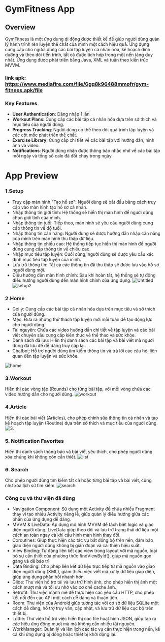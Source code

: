 # GymFitness App
## Overview
GymFitness là một ứng dụng di động được thiết kế để giúp người dùng quản lý hành trình rèn luyện thể chất của mình một cách hiệu quả. Ứng dụng cung cấp cho người dùng các bài tập luyện cá nhân hóa, kế hoạch dinh dưỡng và theo dõi tiến trình, tất cả được tích hợp trong một nền tảng duy nhất. Ứng dụng được phát triển bằng Java, XML và tuân theo kiến trúc MVVM.
###  link apk: https://www.mediafire.com/file/6gq8k96488mmofr/gym-fitness.apk/file
### Key Features
- **User Authentication**: Đăng nhập 1 lần
- **Workout Plans**: Cung cấp các bài tập cá nhân hóa dựa trên sở thích và mục tiêu của người dùng.
- **Progress Tracking**: Người dùng có thể theo dõi quá trình tập luyện và các cột mốc phát triển thể chất.
- **Exercise Library**: Cung cấp chi tiết về các bài tập với hướng dẫn, hình ảnh và video.
- **Notifications**: Người dùng nhận được thông báo nhắc nhở về các bài tập mỗi ngày và tổng số calo đã đốt cháy trong ngày
# App Preview
### 1.Setup
- Truy cập màn hình "Tạo hồ sơ": Người dùng sẽ bắt đầu bằng cách truy cập vào màn hình tạo hồ sơ cá nhân.
- Nhập thông tin giới tính: Hệ thống sẽ hiển thị màn hình để người dùng chọn giới tính của mình.
- Nhập thông tin tuổi: Tiếp theo, màn hình sẽ yêu cầu người dùng cung cấp thông tin về độ tuổi.
- Nhập thông tin cân nặng: Người dùng sẽ được hướng dẫn nhập cân nặng của mình trên màn hình thu thập dữ liệu.
- Nhập thông tin chiều cao: Hệ thống tiếp tục hiển thị màn hình để người dùng cung cấp thông tin về chiều cao.
- Nhập mục tiêu tập luyện: Cuối cùng, người dùng sẽ được yêu cầu xác định mục tiêu tập luyện của mình.
- Lưu trữ thông tin: Tất cả các thông tin đã thu thập sẽ được lưu vào hồ sơ người dùng mới.
- Điều hướng đến màn hình chính: Sau khi hoàn tất, hệ thống sẽ tự động điều hướng người dùng đến màn hình chính của ứng dụng.
![Untitled](https://github.com/user-attachments/assets/0e34231f-ac7d-4364-9009-b91ea7a9dfc5)
![setup2](https://github.com/user-attachments/assets/58efe24d-9807-453f-8c35-8023d1c728a9)
### 2.Home

- Gợi ý: Cung cấp các bài tập cá nhân hóa dựa trên mục tiêu và sở thích của người dùng.
- Mẹo: Đưa ra những thử thách tập luyện mới mỗi tuần để tạo động lực cho người dùng.
- Tài nguyên: Chứa các video hướng dẫn chi tiết về tập luyện và các bài viết chuyên sâu cung cấp kiến thức về thể thao và sức khỏe.
- Danh sách đã lưu: Hiển thị danh sách các bài tập và bài viết mà người dùng đã lưu để dễ dàng truy cập lại.
- Chatbot: Hỗ trợ người dùng tìm kiếm thông tin và trả lời các câu hỏi liên quan đến tập luyện và sức khỏe.

![home](https://github.com/user-attachments/assets/46b30e1f-6e31-4eda-ba58-6f8beadd7b2b)
### 3.Workout 
Hiển thị các vòng tập (Rounds) cho từng bài tập, với mỗi vòng chứa các video hướng dẫn cho người dùng.
![workout](https://github.com/user-attachments/assets/d7f644ba-15c2-48d4-9d5c-ff1affe62639)

### 4.Article
Hiển thị các bài viết (Articles), cho phép chỉnh sửa thông tin cá nhân và tạo kế hoạch tập luyện (Routine) dựa trên sở thích và mục tiêu của người dùng.
![3](https://github.com/user-attachments/assets/caaac6e3-619d-4b6d-8bb6-ce80b09c07ef).
### 5. Notification Favorites
Hiển thị danh sách thông báo và bài viết yêu thích, cho phép người dùng xóa chúng khi không còn cần thiết.
![list](https://github.com/user-attachments/assets/08d61d25-db51-47df-be8b-45e0aeb59629)

### 6. Search
Cho phép người dùng tìm kiếm tất cả hoặc từng bài tập và bài viết, cũng như xóa lịch sử tìm kiếm.
![search](https://github.com/user-attachments/assets/3fd7868d-ed1e-4a8a-b02b-6e6e6a8aa515)



### Công cụ và thư viện đã dùng
- Navigation Component: Sử dụng một Activity để chứa nhiều Fragment thay vì tạo nhiều Activity riêng lẻ, giúp quản lý điều hướng giữa các phần của ứng dụng dễ dàng.
- MVVM & LiveData: Áp dụng mô hình MVVM để tách biệt logic và giao diện người dùng, LiveData giúp theo dõi và lưu trữ trạng thái dữ liệu một cách an toàn ngay cả khi cấu hình màn hình thay đổi.
- Coroutines: Giúp thực hiện các tác vụ bất đồng bộ trên nền, đảm bảo giao diện người dùng không bị gián đoạn và cải thiện hiệu suất.
- View Binding: Tự động liên kết các view trong layout với mã nguồn, loại bỏ sự cần thiết của phương thức findViewById(), giúp mã nguồn gọn gàng và dễ bảo trì.
- Data Binding: Cho phép liên kết dữ liệu trực tiếp từ mã nguồn vào giao diện người dùng (XML), giảm thiểu việc viết mã xử lý dữ liệu giao diện, giúp ứng dụng phản hồi nhanh hơn.
- Glide: Thư viện hỗ trợ tải và lưu trữ hình ảnh, cho phép hiển thị ảnh một cách mượt mà và tối ưu nhờ vào cơ chế cache ảnh.
- Retrofit: Thư viện mạnh mẽ để thực hiện các yêu cầu HTTP, cho phép kết nối đến các API một cách dễ dàng và thuận tiện.
- Room: Thư viện của Android giúp tương tác với cơ sở dữ liệu SQLite một cách dễ dàng, hỗ trợ truy vấn, cập nhật, và lưu trữ dữ liệu cục bộ trên thiết bị.
- Lottie: Thư viện hỗ trợ việc hiển thị các file hoạt hình JSON, giúp tạo ra các hiệu ứng động mượt mà mà không cần nhiều tài nguyên.
- WorkManager: Quản lý và lên lịch các tác vụ cần thực hiện trong nền, kể cả khi ứng dụng bị đóng hoặc thiết bị khởi động lại.






